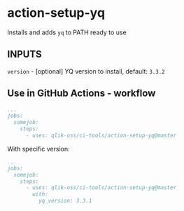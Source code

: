 # action-setup-yq

Installs and adds `yq` to PATH ready to use

## INPUTS

`version` - [optional] YQ version to install, default: `3.3.2`

## Use in GitHub Actions - workflow

```yaml
...
jobs:
  somejob:
    steps:
      - uses: qlik-oss/ci-tools/action-setup-yq@master
```

With specific version:

```yaml
...
jobs:
  somejob:
    steps:
      - uses: qlik-oss/ci-tools/action-setup-yq@master
        with:
          yq_version: 3.3.1
```
